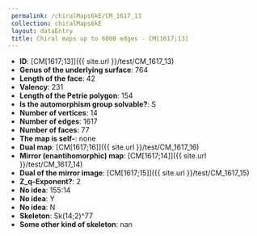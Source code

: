 ```yaml
--- 
 permalink: /chiralMaps6kE/CM_1617_13 
 collection: chiralMaps6kE
 layout: dataEntry
 title: Chiral maps up to 6000 edges - CM[1617;13]
---
```


- **ID**: [CM[1617;13]]({{ site.url }}/test/CM_1617_13)
- **Genus of the underlying surface**: 764
- **Length of the face**: 42
- **Valency**: 231
- **Length of the Petrie polygon**: 154
- **Is the automorphism group solvable?**: S
- **Number of vertices**: 14
- **Number of edges**: 1617
- **Number of faces**: 77
- **The map is self-**: none
- **Dual map**: [CM[1617;16]]({{ site.url }}/test/CM_1617_16)
- **Mirror (enantihomorphic) map**: [CM[1617;14]]({{ site.url }}/test/CM_1617_14)
- **Dual of the mirror image**: [CM[1617;15]]({{ site.url }}/test/CM_1617_15)
- **Z_q-Exponent?**: 2
- **No idea**:  155:14
- **No idea**: Y
- **No idea**: N
- **Skeleton**: Sk(14;2)^77
- **Some other kind of skeleton**: nan
